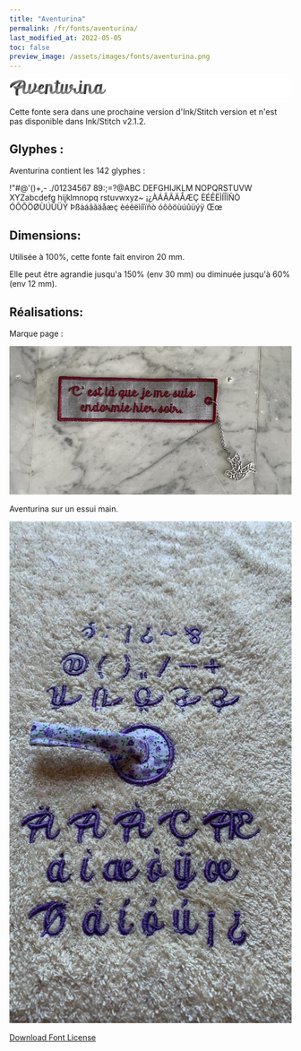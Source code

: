 ```yaml
---
title: "Aventurina"
permalink: /fr/fonts/aventurina/
last_modified_at: 2022-05-05
toc: false
preview_image: /assets/images/fonts/aventurina.png
---
```

![Aventurina](/assets/images/fonts/aventurina.png)

Cette fonte sera dans une prochaine version d'Ink/Stitch version et n'est pas disponible dans Ink/Stitch v2.1.2.

## Glyphes :
Aventurina contient les 142 glyphes : 

	
!"#@'()+,-
./01234567
89:;=?@ABC
DEFGHIJKLM
NOPQRSTUVW
XYZabcdefg
hijklmnopq
rstuvwxyz~
¡¿ÀÁÂÃÄÅÆÇ
ÈÉÊËÌÍÎÏÑÒ
ÓÔÕÖØÙÚÛÜÝ
Þßàáâãäåæç
èéêëìíîïñò
óôõöùúûüýÿ
Œœ


## Dimensions:

Utilisée à 100%, cette fonte fait environ 20 mm.

Elle peut être agrandie jusqu'a 150% (env 30 mm) ou diminuée jusqu'à 60% (env 12 mm).

## Réalisations: 

Marque page : 

![Marque page](/assets/images/fonts/aventurina3.jpg)

Aventurina sur un essui main.

![Aventurina2](/assets/images/fonts/aventurina2.jpg)


[Download Font License](https://github.com/inkstitch/inkstitch/tree/main/fonts/aventurina/LICENSE)
